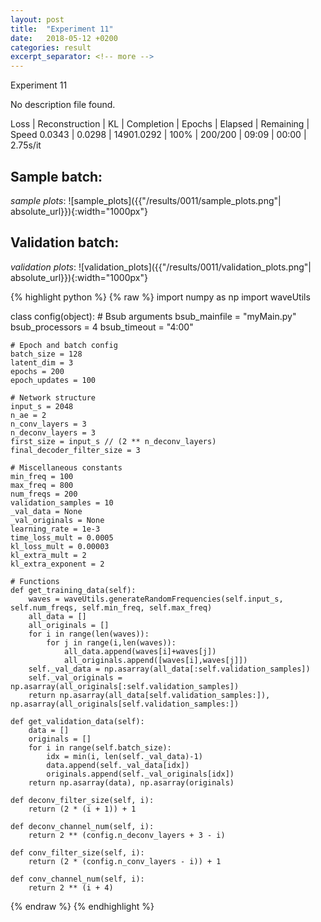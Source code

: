 ```yaml
---
layout: post
title:  "Experiment 11"
date:   2018-05-12 +0200
categories: result
excerpt_separator: <!-- more -->
---
```

<!-- more -->

Experiment 11

No description file found.

Loss | Reconstruction | KL | Completion | Epochs | Elapsed | Remaining | Speed
0.0343 | 0.0298 | 14901.0292 | 100% | 200/200 | 09:09 | 00:00 | 2.75s/it

## **Sample batch**:
_sample plots_:
![sample_plots]({{"/results/0011/sample_plots.png"| absolute_url}}){:width="1000px"}


## **Validation batch**:
_validation plots_:
![validation_plots]({{"/results/0011/validation_plots.png"| absolute_url}}){:width="1000px"}



{% highlight python %}
{% raw %}
import numpy as np
import waveUtils


class config(object):
	# Bsub arguments
	bsub_mainfile = "myMain.py"
	bsub_processors = 4
	bsub_timeout = "4:00"

	# Epoch and batch config
	batch_size = 128 
	latent_dim = 3
	epochs = 200
	epoch_updates = 100

	# Network structure
	input_s = 2048
	n_ae = 2
	n_conv_layers = 3
	n_deconv_layers = 3
	first_size = input_s // (2 ** n_deconv_layers)
	final_decoder_filter_size = 3

	# Miscellaneous constants
	min_freq = 100
	max_freq = 800
	num_freqs = 200
	validation_samples = 10
	_val_data = None
	_val_originals = None
	learning_rate = 1e-3
	time_loss_mult = 0.0005
	kl_loss_mult = 0.00003
	kl_extra_mult = 2
	kl_extra_exponent = 2

	# Functions
	def get_training_data(self):
		waves = waveUtils.generateRandomFrequencies(self.input_s, self.num_freqs, self.min_freq, self.max_freq)
		all_data = []
		all_originals = []
		for i in range(len(waves)):
			for j in range(i,len(waves)):
				all_data.append(waves[i]+waves[j])
				all_originals.append([waves[i],waves[j]])
		self._val_data = np.asarray(all_data[:self.validation_samples])
		self._val_originals = np.asarray(all_originals[:self.validation_samples])
		return np.asarray(all_data[self.validation_samples:]), np.asarray(all_originals[self.validation_samples:])

	def get_validation_data(self):
		data = []
		originals = []
		for i in range(self.batch_size):
			idx = min(i, len(self._val_data)-1)
			data.append(self._val_data[idx])
			originals.append(self._val_originals[idx])
		return np.asarray(data), np.asarray(originals)

	def deconv_filter_size(self, i):
		return (2 * (i + 1)) + 1

	def deconv_channel_num(self, i):
		return 2 ** (config.n_deconv_layers + 3 - i)

	def conv_filter_size(self, i):
		return (2 * (config.n_conv_layers - i)) + 1

	def conv_channel_num(self, i):
		return 2 ** (i + 4)

{% endraw %}
{% endhighlight %}

